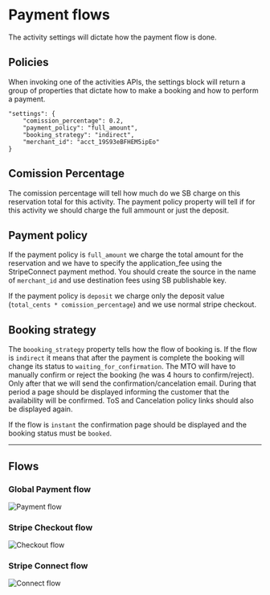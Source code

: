 # Payment flows
The activity settings will dictate how the payment flow is done.

## Policies
When invoking one of the activities APIs, the settings block will return a group of properties that dictate how to make a booking and how to perform a payment.

```
"settings": {
    "comission_percentage": 0.2,
    "payment_policy": "full_amount",
    "booking_strategy": "indirect",
    "merchant_id": "acct_19S93eBFHEM5ipEo"
}
```
## Comission Percentage
The comission percentage will tell how much do we SB charge on this reservation total for this activity.
The payment policy property will tell if for this activity we should charge the full ammount or just the deposit.

## Payment policy
If the payment policy is `full_amount` we charge the total amount for the reservation and we have to specify the application_fee using the StripeConnect payment method. You should create the source in the name of `merchant_id` and use destination fees using SB publishable key.

If the payment policy is `deposit` we charge only the deposit value (`total_cents * comission_percentage`) and we use normal stripe checkout.

## Booking strategy
The `boooking_strategy` property tells how the flow of booking is. If the flow is `indirect` it means that after the payment is complete the booking will change its status to `waiting_for_confirmation`. The MTO will have to manually confirm or reject the booking (he was 4 hours to confirm/reject). Only after that we will send the confirmation/cancelation email. During that period a page should be displayed informing the customer that the availability will be confirmed. ToS and Cancelation policy links should also be displayed again.

If the flow is `instant` the confirmation page should be displayed and the booking status must be `booked`.
****

## Flows

### Global Payment flow

![Payment flow](payment_flow.svg "Payment flow")


### Stripe Checkout flow

![Checkout flow](checkout.svg "Checkout flow")


### Stripe Connect flow

![Connect flow](connect.svg "Connect flow")
